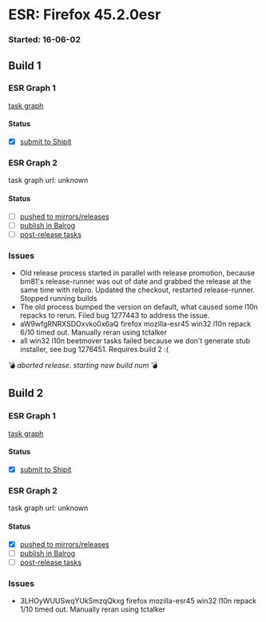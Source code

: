 # ESR: Firefox 45.2.0esr

### Started: 16-06-02

## Build 1

### ESR Graph 1
[task graph](https://tools.taskcluster.net/task-group-inspector/#HPwlXKDcRdemzxRNOz11Iw)

#### Status
- [x] [submit to Shipit](https://wiki.mozilla.org/Release:Release_Automation_on_Mercurial:Starting_a_Release#Submit_to_Ship_It)

### ESR Graph 2
task graph url: unknown

#### Status
- [ ] [pushed to mirrors/releases](../how-tos/relpro.md#2-push-to-releases-dir-mirrors)
- [ ] [publish in Balrog](../how-tos/relpro.md#3-publish-in-balrog)
- [ ] [post-release tasks](../how-tos/relpro.md#4-post-release-step)

### Issues
- Old release process started in parallel with release promotion, because bm81's release-runner was out of date and grabbed the release at the same time with relpro. Updated the checkout, restarted release-runner. Stopped running builds
- The old process bumped the version on default, what caused some l10n repacks to rerun. Filed bug 1277443 to address the issue.
- aW9wfgRNRXSDOxvko0x6aQ firefox mozilla-esr45 win32 l10n repack 6/10 timed out. Manually reran using tctalker
- all win32 l10n beetmover tasks failed because we don't generate stub installer, see bug 1276451. Requires build 2 :(

:bomb: _aborted release. starting new build num_ :bomb:

## Build 2

### ESR Graph 1
[task graph](https://tools.taskcluster.net/task-group-inspector/#WBLpNQYvRiOM61Ko4IAsGA)

#### Status
- [x] [submit to Shipit](https://wiki.mozilla.org/Release:Release_Automation_on_Mercurial:Starting_a_Release#Submit_to_Ship_It)

### ESR Graph 2
task graph url: unknown

#### Status
- [x] [pushed to mirrors/releases](../how-tos/relpro.md#2-push-to-releases-dir-mirrors)
- [ ] [publish in Balrog](../how-tos/relpro.md#3-publish-in-balrog)
- [ ] [post-release tasks](../how-tos/relpro.md#4-post-release-step)

### Issues
- 3LHOyWUUSwqYUkSmzqQkxg firefox mozilla-esr45 win32 l10n repack 1/10 timed out. Manually reran using tctalker


